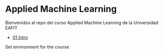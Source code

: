 # Applied Machine Learning 

Bienvenidos al repo del curso Applied Machine Learning de la Universidad EAFIT

- [01 Intro](/Week01%20-%20Intro/)

Set environment for the course
